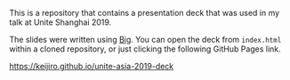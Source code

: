 This is a repository that contains a presentation deck that was used in my talk
at Unite Shanghai 2019.

The slides were written using [Big]. You can open the deck from `index.html`
within a cloned repository, or just clicking the following GitHub Pages link.

https://keijiro.github.io/unite-asia-2019-deck

[Big]: https://github.com/tmcw/big
